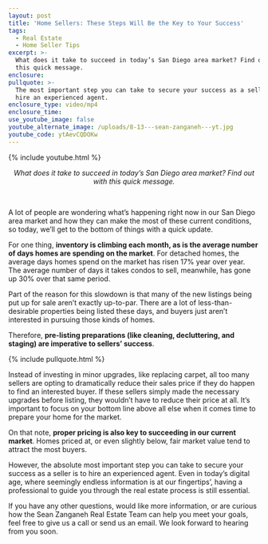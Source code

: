 ```yaml
---
layout: post
title: 'Home Sellers: These Steps Will Be the Key to Your Success'
tags:
  - Real Estate
  - Home Seller Tips
excerpt: >-
  What does it take to succeed in today’s San Diego area market? Find out with
  this quick message.
enclosure:
pullquote: >-
  The most important step you can take to secure your success as a seller is to
  hire an experienced agent.
enclosure_type: video/mp4
enclosure_time:
use_youtube_image: false
youtube_alternate_image: /uploads/8-13---sean-zanganeh---yt.jpg
youtube_code: ytAevCQDOKw
---
```


{% include youtube.html %}

<center><em>What does it take to succeed in today&rsquo;s San Diego area market? Find out with this quick message.</em></center>

&nbsp;

A lot of people are wondering what’s happening right now in our San Diego area market and how they can make the most of these current conditions, so today, we’ll get to the bottom of things with a quick update.

For one thing, **inventory is climbing each month, as is the average number of days homes are spending on the market**. For detached homes, the average days homes spend on the market has risen 17% year over year. The average number of days it takes condos to sell, meanwhile, has gone up 30% over that same period.

Part of the reason for this slowdown is that many of the new listings being put up for sale aren’t exactly up-to-par. There are a lot of less-than-desirable properties being listed these days, and buyers just aren’t interested in pursuing those kinds of homes.

Therefore, **pre-listing preparations (like cleaning, decluttering, and staging) are imperative to sellers’ success**.

{% include pullquote.html %}

Instead of investing in minor upgrades, like replacing carpet, all too many sellers are opting to dramatically reduce their sales price if they do happen to find an interested buyer. If these sellers simply made the necessary upgrades before listing, they wouldn’t have to reduce their price at all. It’s important to focus on your bottom line above all else when it comes time to prepare your home for the market.

On that note, **proper pricing is also key to succeeding in our current market**. Homes priced at, or even slightly below, fair market value tend to attract the most buyers.

However, the absolute most important step you can take to secure your success as a seller is to hire an experienced agent. Even in today’s digital age, where seemingly endless information is at our fingertips’, having a professional to guide you through the real estate process is still essential.

If you have any other questions, would like more information, or are curious how the Sean Zanganeh Real Estate Team can help you meet your goals, feel free to give us a call or send us an email. We look forward to hearing from you soon.